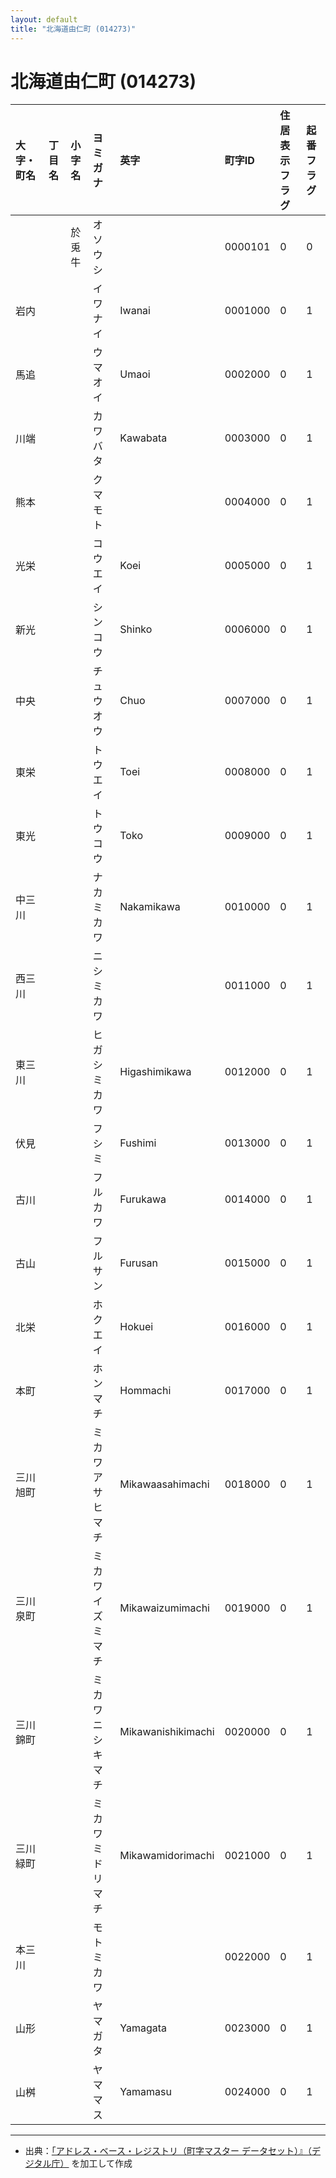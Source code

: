 ```yaml
---
layout: default
title: "北海道由仁町 (014273)"
---
```


# 北海道由仁町 (014273)

| 大字・町名 | 丁目名 | 小字名 | ヨミガナ | 英字 | 町字ID | 住居表示フラグ | 起番フラグ |
|:---|:---|:---|:---|:---|:---|:---|:---|
|  |  | 於兎牛 | オソウシ |  | 0000101 | 0 | 0 |
| 岩内 |  |  | イワナイ | Iwanai | 0001000 | 0 | 1 |
| 馬追 |  |  | ウマオイ | Umaoi | 0002000 | 0 | 1 |
| 川端 |  |  | カワバタ | Kawabata | 0003000 | 0 | 1 |
| 熊本 |  |  | クマモト |  | 0004000 | 0 | 1 |
| 光栄 |  |  | コウエイ | Koei | 0005000 | 0 | 1 |
| 新光 |  |  | シンコウ | Shinko | 0006000 | 0 | 1 |
| 中央 |  |  | チュウオウ | Chuo | 0007000 | 0 | 1 |
| 東栄 |  |  | トウエイ | Toei | 0008000 | 0 | 1 |
| 東光 |  |  | トウコウ | Toko | 0009000 | 0 | 1 |
| 中三川 |  |  | ナカミカワ | Nakamikawa | 0010000 | 0 | 1 |
| 西三川 |  |  | ニシミカワ |  | 0011000 | 0 | 1 |
| 東三川 |  |  | ヒガシミカワ | Higashimikawa | 0012000 | 0 | 1 |
| 伏見 |  |  | フシミ | Fushimi | 0013000 | 0 | 1 |
| 古川 |  |  | フルカワ | Furukawa | 0014000 | 0 | 1 |
| 古山 |  |  | フルサン | Furusan | 0015000 | 0 | 1 |
| 北栄 |  |  | ホクエイ | Hokuei | 0016000 | 0 | 1 |
| 本町 |  |  | ホンマチ | Hommachi | 0017000 | 0 | 1 |
| 三川旭町 |  |  | ミカワアサヒマチ | Mikawaasahimachi | 0018000 | 0 | 1 |
| 三川泉町 |  |  | ミカワイズミマチ | Mikawaizumimachi | 0019000 | 0 | 1 |
| 三川錦町 |  |  | ミカワニシキマチ | Mikawanishikimachi | 0020000 | 0 | 1 |
| 三川緑町 |  |  | ミカワミドリマチ | Mikawamidorimachi | 0021000 | 0 | 1 |
| 本三川 |  |  | モトミカワ |  | 0022000 | 0 | 1 |
| 山形 |  |  | ヤマガタ | Yamagata | 0023000 | 0 | 1 |
| 山桝 |  |  | ヤママス | Yamamasu | 0024000 | 0 | 1 |

---

- 出典：[「アドレス・ベース・レジストリ（町字マスター データセット）』（デジタル庁）](https://www.digital.go.jp/policies/base_registry_address/) を加工して作成